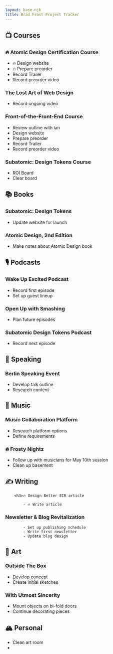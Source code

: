 ```yaml
---
layout: base.njk
title: Brad Frost Project Tracker
---
```


## 📺 Courses

### 🔥 Atomic Design Certification Course

- 🔥 Design website
- 🔥 Prepare preorder
- Record Trailer
- Record preorder video

### The Lost Art of Web Design
        
- Record ongoing video

### Front-of-the-Front-End Course
        
- Review outline with Ian
- Design website
- Prepare preorder
- Record Trailer
- Record preorder video
        

### Subatomic: Design Tokens Course
- ROI Board
- Clear board
        

## 📚 Books

### Subatomic: Design Tokens

- Update website for launch
        
### Atomic Design, 2nd Edition

- Make notes about Atomic Design book
        

## 🎙️ Podcasts
### Wake Up Excited Podcast
        
- Record first episode
- Set up guest lineup
        
### Open Up with Smashing

- Plan future episodes
        
### Subatomic Design Tokens Podcast
        
- Record next episode
        

## 🎤 Speaking
        
### Berlin Speaking Event
        
- Develop talk outline
- Research content
        

## 🎸 Music
        
### Music Collaboration Platform
        
- Research platform options
- Define requirements
        
### 🔥 Frosty Nightz
        
- Follow up with musicians for May 10th session
- Clean up basement
        

## ✍️ Writing
		<h3>🔥 Design Better EIR article
        
            - 🔥 Write article
        
		
### Newsletter & Blog Revitalization
        
            - Set up publishing schedule
            - Write first newsletter
            - Update blog design
        

## 🎨 Art

### Outside The Box
        
- Develop concept
- Create initial sketches
        
### With Utmost Sincerity
        
- Mount objects on bi-fold doors
- Continue decorating pieces
        

## 🏔️ Personal

- Clean art room
- 
        